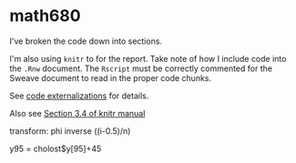 # math680

I've broken the code down into sections.

I'm also using `knitr` to for the report. Take note of how I include code into the `.Rnw` document. 
The `Rscript` must be correctly commented for the Sweave document to read in the proper code chunks.

See [code externalizations](http://yihui.name/knitr/demo/externalization/) for details.

Also see [Section 3.4 of knitr manual](http://yihui.name/knitr/demo/manual/)

transform: phi inverse ((i-0.5)/n)

y95 = cholost$y[95]+45
